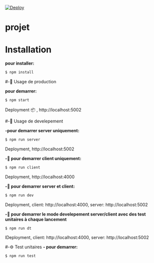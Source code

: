 [![Deploy](https://www.herokucdn.com/deploy/button.png)](https://heroku.com/deploy)

#  projet

# Installation
**pour installer:**
```bash
$ npm install
```

#-🚀 Usage de production

**pour demarrer:**
```bash
$ npm start
```
Deployment  📦 , http://localhost:5002


#-🔧 Usage de develepement

**-pour demarrer server uniquement:** 
```bash
$ npm run server
```
Deployment, http://localhost:5002

**-📌 pour demarrer client uniquement:**
```bash
$ npm run client
```
Deployment, http://localhost:4000

**-📌 pour demarrer server et client:**
```bash
$ npm run dev
```
Deployment, client: http://localhost:4000, server: http://localhost:5002

**-📌 pour demarrer le mode develepement server/client avec des test unitaires à chaque lancement**
```bash
$ npm run dt
```
lDeployment, client: http://localhost:4000, server: http://localhost:5002 


#-⚙ Test unitaires
**- pour demarrer:**
```bash
$ npm run test
```


